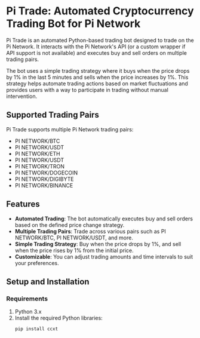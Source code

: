 # Pi Trade: Automated Cryptocurrency Trading Bot for Pi Network

Pi Trade is an automated Python-based trading bot designed to trade on the Pi Network. It interacts with the Pi Network's API (or a custom wrapper if API support is not available) and executes buy and sell orders on multiple trading pairs.

The bot uses a simple trading strategy where it buys when the price drops by 1% in the last 5 minutes and sells when the price increases by 1%. This strategy helps automate trading actions based on market fluctuations and provides users with a way to participate in trading without manual intervention.

## Supported Trading Pairs

Pi Trade supports multiple Pi Network trading pairs:

- PI NETWORK/BTC
- PI NETWORK/USDT
- PI NETWORK/ETH
- PI NETWORK/USDT
- PI NETWORK/TRON
- PI NETWORK/DOGECOIN
- PI NETWORK/DIGIBYTE
- PI NETWORK/BINANCE

## Features

- **Automated Trading**: The bot automatically executes buy and sell orders based on the defined price change strategy.
- **Multiple Trading Pairs**: Trade across various pairs such as PI NETWORK/BTC, PI NETWORK/USDT, and more.
- **Simple Trading Strategy**: Buy when the price drops by 1%, and sell when the price rises by 1% from the initial price.
- **Customizable**: You can adjust trading amounts and time intervals to suit your preferences.

## Setup and Installation

### Requirements

1. Python 3.x
2. Install the required Python libraries:
   ```bash
   pip install ccxt
